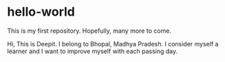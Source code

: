 # hello-world
This is my first repository. Hopefully, many more to come.

Hi, This is Deepit. I belong to Bhopal, Madhya Pradesh.
I consider myself a learner and I want to improve myself with each passing day.
